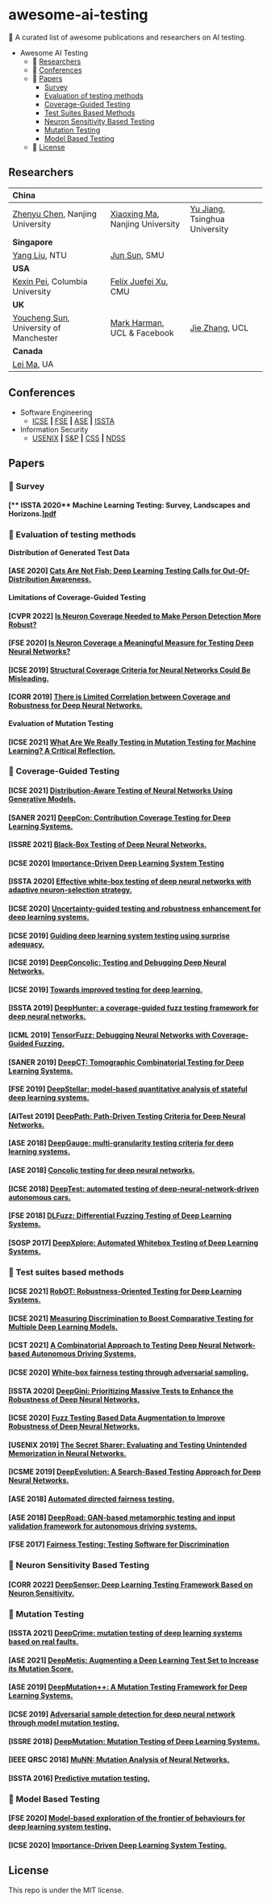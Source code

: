 # awesome-ai-testing
🌈  A curated list of awesome publications and researchers on AI testing.
- Awesome AI Testing
  * 🌟 [Researchers](#Researchers)
  * 🌟 [Conferences](#Conferences)
  * 🌟 [Papers](#Papers)
    + [Survey](#Survey)
    + [Evaluation of testing methods](#Evaluation-of-testing-methods)
    + [Coverage-Guided Testing](#Coverage-Guided-Testing)
    + [Test Suites Based Methods](#Test-cases-based-methods) 
    + [Neuron Sensitivity Based Testing](#Neuron-Sensitivity-Based-Testing) 
    + [Mutation Testing](#Mutation-Testing)
    + [Model Based Testing](##Model-Based-Testing)
  * 🌟 [License](#License)
## Researchers
| **China** |  |  |
|:-----|:----|:----|
| [Zhenyu Chen](http://www.iselab.cn/html/people/faculty/ZhenyuChen.html), Nanjing University |[Xiaoxing Ma](https://cs.nju.edu.cn/ics/people/xiaoxingma/index.html), Nanjing University | [Yu Jiang](https://sites.google.com/site/jiangyu198964/home), Tsinghua University | [Lijun Zhang](https://iscasmc.ios.ac.cn/iscasmcwp/?page_id=148), CAS | [Jingyi Wang](https://person.zju.edu.cn/wangjyee), ZJU | [Fu Song](https://faculty.sist.shanghaitech.edu.cn/faculty/songfu/)|  |
|  **Singapore** |  |  |
| [Yang Liu](https://personal.ntu.edu.sg/yangliu/), NTU|[Jun Sun](sunjun.site), SMU |  |
| **USA** |  |  |
| [Kexin Pei](https://sites.google.com/site/kexinpeisite/), Columbia University| [Felix Juefei Xu](http://xujuefei.com/), CMU|  |
| **UK** |  |  |
| [Youcheng Sun](https://sites.google.com/site/theyoucheng/), University of Manchester| [Mark Harman](), UCL & Facebook | [Jie Zhang](), UCL | [Xiaowei Huang](), University of Liverpool  |  |  |  
| **Canada** |  |  |
| [Lei Ma](https://malei.xyz), UA|  |  |

## Conferences
- Software Engineering
  * [ICSE](http://www.icse-conferences.org/) **|**  [FSE](https://conf.researchr.org/series/fse) **|** [ASE](https://www.aseglobal.com/) **|** [ISSTA](https://dl.acm.org/conference/issta)
- Information Security
  * [USENIX](https://www.usenix.org/) **|** [S&P](https://www.ieee-security.org/TC/SP2022/) **|** [CSS](https://css2022.xidian.edu.cn/) **|** [NDSS](https://www.ndss-symposium.org/)
## Papers
### 💫 Survey
#### [** ISSTA 2020** Machine Learning Testing: Survey, Landscapes and Horizons.][pdf](https://arxiv.org/pdf/1906.10742.pdf?ref=https://githubhelp.com)

### 💫 Evaluation of testing methods

**Distribution of Generated Test Data**

#### [**ASE 2020**] [Cats Are Not Fish: Deep Learning Testing Calls for Out-Of-Distribution Awareness.](https://ieeexplore.ieee.org/document/9286113)

**Limitations of Coverage-Guided Testing**

#### [**CVPR 2022**] [Is Neuron Coverage Needed to Make Person Detection More Robust?](https://openaccess.thecvf.com/content/CVPR2022W/FaDE-TCV/papers/Pavlitskaya_Is_Neuron_Coverage_Needed_To_Make_Person_Detection_More_Robust_CVPRW_2022_paper.pdf)

#### [**FSE 2020**] [Is Neuron Coverage a Meaningful Measure for Testing Deep Neural Networks?](https://dl.acm.org/doi/pdf/10.1145/3368089.3409754)

#### [**ICSE 2019**] [Structural Coverage Criteria for Neural Networks Could Be Misleading.](https://ieeexplore.ieee.org/document/8805667)

#### [**CORR 2019**] [There is Limited Correlation between Coverage and Robustness for Deep Neural Networks.](https://arxiv.org/pdf/1911.05904.pdf)

**Evaluation of Mutation Testing**
#### [**ICSE 2021**] [What Are We Really Testing in Mutation Testing for Machine Learning? A Critical Reflection.](https://arxiv.org/abs/2103.01341)


### 💫 Coverage-Guided Testing

#### [**ICSE 2021**] [Distribution-Aware Testing of Neural Networks Using Generative Models.](https://arxiv.org/pdf/2102.13602.pdf)

#### [**SANER 2021**] [DeepCon: Contribution Coverage Testing for Deep Learning Systems.](https://www.researchgate.net/publication351501735_DeepCon_Contribution_Coverage_Testing_for_Deep_Learning_Systems)

#### [**ISSRE 2021**] [Black-Box Testing of Deep Neural Networks.](https://ieeexplore.ieee.org/abstract/document/9700360)

#### [**ICSE 2020**] [Importance-Driven Deep Learning System Testing](https://arxiv.org/pdf/2002.03433.pdf)


#### [**ISSTA 2020**] [Effective white-box testing of deep neural networks with adaptive neuron-selection strategy.](https://dl.acm.org/doi/pdf/10.1145/3395363.3397346?casa_token=RZ5-zSG7tOsAAAAA:gG0PhgfkLMTCAAf1AEDQVgELqNZXCNMYPZ-bKWu61fLCVxFUsGUWMyDEAEONYAENzNhnXQmbYeeQyJ4)


#### [**ICSE 2020**] [Uncertainty-guided testing and robustness enhancement for deep learning systems. ](https://dl.acm.org/doi/pdf/10.1145/3377812.3382160?casa_token=aZMrhNOESSgAAAAA:-Ns-ulCiF_e8SCENNcvXRySgafCemKlX87A0_zbwEN7ag8UoFJ0OoyKTL5T3_47Lqw2J6CW17bE7_hw)


#### [**ICSE 2019**] [Guiding deep learning system testing using surprise adequacy.](https://arxiv.org/pdf/1808.08444.pdf)

#### [**ICSE 2019**] [DeepConcolic: Testing and Debugging Deep Neural Networks.](https://ieeexplore.ieee.org/abstract/document/8802786)

#### [**ICSE 2019**] [Towards improved testing for deep learning.](https://arxiv.org/pdf/1902.06320.pdf)

#### [**ISSTA 2019**] [DeepHunter: a coverage-guided fuzz testing framework for deep neural networks. ](https://experts.illinois.edu/en/publications/deephunter-a-coverage-guided-fuzz-testing-framework-for-deep-neur)


#### [**ICML 2019**] [TensorFuzz: Debugging Neural Networks with Coverage-Guided Fuzzing. ](http://proceedings.mlr.press/v97/odena19a/odena19a.pdf)


#### [**SANER 2019**] [DeepCT: Tomographic Combinatorial Testing for Deep Learning Systems.](http://stap.ait.kyushu-u.ac.jp/~zhao/pub/pdf/saner2019.pdf)


#### [**FSE 2019**] [DeepStellar: model-based quantitative analysis of stateful deep learning systems.](https://dl.acm.org/doi/10.1145/3338906.3338954)

#### [**AITest 2019**] [DeepPath: Path-Driven Testing Criteria for Deep Neural Networks.](https://ieeexplore.ieee.org/abstract/document/8718217)


#### [**ASE 2018**] [DeepGauge: multi-granularity testing criteria for deep learning systems.](https://arxiv.org/pdf/1803.07519.pdf)


#### [**ASE 2018**] [Concolic testing for deep neural networks.](https://dl.acm.org/doi/pdf/10.1145/3238147.3238172?casa_token=cr27tkWst80AAAAA:elNXdvTosrndr_2reBIBLhHUEQKM38i9m5kz1cvHJ_3GxPvBLnccmv_WNKhFiJBsaVtlX3jW4QpjtFc)


#### [**ICSE 2018**] [DeepTest: automated testing of deep-neural-network-driven autonomous cars.](https://dl.acm.org/doi/pdf/10.1145/3180155.3180220)


#### [**FSE 2018**] [DLFuzz: Differential Fuzzing Testing of Deep Learning Systems.](https://arxiv.org/pdf/1808.09413.pdf)


#### [**SOSP 2017**] [DeepXplore: Automated Whitebox Testing of Deep Learning Systems.](https://arxiv.org/pdf/1705.06640.pdf)

### 💫 Test suites based methods

#### [**ICSE 2021**] [RobOT: Robustness-Oriented Testing for Deep Learning Systems.](https://arxiv.org/pdf/2102.05913.pdf)

#### [**ICSE 2021**] [Measuring Discrimination to Boost Comparative Testing for Multiple Deep Learning Models.](https://arxiv.org/abs/2103.04333)

#### [**ICST 2021**] [A Combinatorial Approach to Testing Deep Neural Network-based Autonomous Driving Systems.](https://csrc.nist.gov/csrc/media/Projects/automated-combinatorial-testing-for-software/documents/CT.DNN.IWCT-21.pdf)


#### [**ICSE 2020**] [White-box fairness testing through adversarial sampling.](https://ink.library.smu.edu.sg/cgi/viewcontent.cgi?article=5635&context=sis_research)

#### [**ISSTA 2020**] [DeepGini: Prioritizing Massive Tests to Enhance the Robustness of Deep Neural Networks.](https://arxiv.org/pdf/1903.00661.pdf)

#### [**ICSE 2020**] [Fuzz Testing Based Data Augmentation to Improve Robustness of Deep Neural Networks.](https://dl.acm.org/doi/10.1145/3377811.3380415)

#### [**USENIX 2019**] [The Secret Sharer: Evaluating and Testing Unintended Memorization in Neural Networks.](https://www.usenix.org/system/files/sec19-carlini.pdf)

#### [**ICSME 2019**] [DeepEvolution: A Search-Based Testing Approach for Deep Neural Networks.](https://arxiv.org/abs/1909.02563)

#### [**ASE 2018**] [Automated directed fairness testing.](https://arxiv.org/pdf/1807.00468.pdf)

#### [**ASE 2018**] [DeepRoad: GAN-based metamorphic testing and input validation framework for autonomous driving systems.](https://dl.acm.org/doi/10.1145/3238147.3238187)

#### [**FSE 2017**] [Fairness Testing: Testing Software for Discrimination ](https://dl.acm.org/doi/pdf/10.1145/3106237.3106277)

### 💫 Neuron Sensitivity Based Testing

#### [**CORR 2022**] [DeepSensor: Deep Learning Testing Framework Based on Neuron Sensitivity.](https://arxiv.org/abs/2202.07464)


### 💫 Mutation Testing

#### [**ISSTA 2021**] [DeepCrime: mutation testing of deep learning systems based on real faults.](https://dl.acm.org/doi/10.1145/3460319.3464825)


#### [**ASE 2021**] [DeepMetis: Augmenting a Deep Learning Test Set to Increase its Mutation Score.](https://arxiv.org/abs/2109.07514)


#### [**ASE 2019**] [DeepMutation++: A Mutation Testing Framework for Deep Learning Systems. ](https://dl.acm.org/doi/pdf/10.1109/ASE.2019.00126)

#### [**ICSE 2019**] [Adversarial sample detection for deep neural network through model mutation testing. ](https://arxiv.org/pdf/1812.05793.pdf?ref=https://githubhelp.com)

#### [**ISSRE 2018**] [DeepMutation: Mutation Testing of Deep Learning Systems.](https://arxiv.org/pdf/1805.05206.pdf)

#### [**IEEE QRSC 2018**] [MuNN: Mutation Analysis of Neural Networks.](https://ieeexplore.ieee.org/abstract/document/8431960)

#### [**ISSTA 2016**] [Predictive mutation testing.](https://dl.acm.org/doi/abs/10.1145/2931037.2931038)



### 💫 Model Based Testing
####  [**FSE 2020**] [Model-based exploration of the frontier of behaviours for deep learning system testing.](https://dl.acm.org/doi/pdf/10.1145/3368089.3409730?casa_token=GrLj6n_mt10AAAAA:u9FoFIy6FWSazxZsXJ1Glo6NItges6EnTIiVjTQ9_EVathiikDbpBHaP0_BTeEyaaCP-ZxDqtBRn8iE)

####  [**ICSE 2020**] [Importance-Driven Deep Learning System Testing.](https://arxiv.org/abs/2002.03433)






## License
This repo is under the MIT license.
